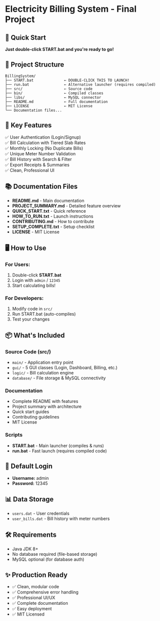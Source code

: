 # Electricity Billing System - Final Project

## 🚀 Quick Start
**Just double-click START.bat and you're ready to go!**

## 📁 Project Structure

```
BillingSystem/
├── START.bat              ← DOUBLE-CLICK THIS TO LAUNCH!
├── run.bat                ← Alternative launcher (requires compiled)
├── src/                   ← Source code
├── bin/                   ← Compiled classes
├── libs/                  ← MySQL connector
├── README.md              ← Full documentation
├── LICENSE                ← MIT License
└── Documentation files...

```

## 🎯 Key Features

✅ User Authentication (Login/Signup)  
✅ Bill Calculation with Tiered Slab Rates  
✅ Monthly Locking (No Duplicate Bills)  
✅ Unique Meter Number Validation  
✅ Bill History with Search & Filter  
✅ Export Receipts & Summaries  
✅ Clean, Professional UI  

## 📚 Documentation Files

- **README.md** - Main documentation
- **PROJECT_SUMMARY.md** - Detailed feature overview
- **QUICK_START.txt** - Quick reference
- **HOW_TO_RUN.txt** - Launch instructions
- **CONTRIBUTING.md** - How to contribute
- **SETUP_COMPLETE.txt** - Setup checklist
- **LICENSE** - MIT License

## 🖥️ How to Use

### For Users:
1. Double-click **START.bat**
2. Login with `admin` / `12345`
3. Start calculating bills!

### For Developers:
1. Modify code in `src/`
2. Run START.bat (auto-compiles)
3. Test your changes

## 📦 What's Included

### Source Code (src/)
- `main/` - Application entry point
- `gui/` - 5 GUI classes (Login, Dashboard, Billing, etc.)
- `logic/` - Bill calculation engine
- `database/` - File storage & MySQL connectivity

### Documentation
- Complete README with features
- Project summary with architecture
- Quick start guides
- Contributing guidelines
- MIT License

### Scripts
- **START.bat** - Main launcher (compiles & runs)
- **run.bat** - Fast launch (requires compiled code)

## 🔑 Default Login

- **Username:** admin
- **Password:** 12345

## 📊 Data Storage

- `users.dat` - User credentials
- `user_bills.dat` - Bill history with meter numbers

## 🛠️ Requirements

- Java JDK 8+
- No database required (file-based storage)
- MySQL optional (for database auth)

## ✨ Production Ready

- ✅ Clean, modular code
- ✅ Comprehensive error handling
- ✅ Professional UI/UX
- ✅ Complete documentation
- ✅ Easy deployment
- ✅ MIT Licensed


